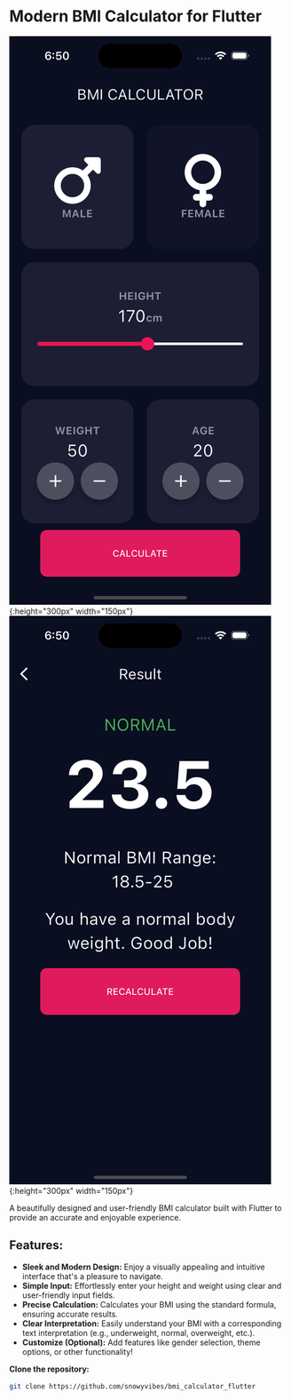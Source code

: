 # Modern BMI Calculator for Flutter

![Screenshot of the app's main screen](/assets/main_screen.png){:height="300px" width="150px"}
![Screenshot of the app's result screen](/assets/result_screen.png){:height="300px" width="150px"}

A beautifully designed and user-friendly BMI calculator built with Flutter to provide an accurate and enjoyable experience.

## Features:

* **Sleek and Modern Design:** Enjoy a visually appealing and intuitive interface that's a pleasure to navigate.
* **Simple Input:** Effortlessly enter your height and weight using clear and user-friendly input fields.
* **Precise Calculation:** Calculates your BMI using the standard formula, ensuring accurate results.
* **Clear Interpretation:** Easily understand your BMI with a corresponding text interpretation (e.g., underweight, normal, overweight, etc.).
* **Customize (Optional):** Add features like gender selection, theme options, or other functionality!



**Clone the repository:**

   ```bash
   git clone https://github.com/snowyvibes/bmi_calculator_flutter
   ```
